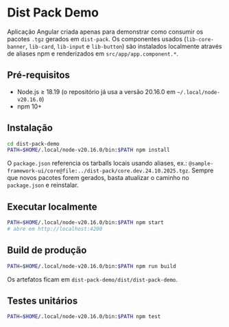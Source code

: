 # Dist Pack Demo

Aplicação Angular criada apenas para demonstrar como consumir os pacotes `.tgz` gerados em `dist-pack`. Os componentes usados (`lib-core-banner`, `lib-card`, `lib-input` e `lib-button`) são instalados localmente através de aliases npm e renderizados em `src/app/app.component.*`.

## Pré-requisitos

- Node.js ≥ 18.19 (o repositório já usa a versão 20.16.0 em `~/.local/node-v20.16.0`)
- npm 10+

## Instalação

```bash
cd dist-pack-demo
PATH=$HOME/.local/node-v20.16.0/bin:$PATH npm install
```

O `package.json` referencia os tarballs locais usando aliases, ex.: `@sample-framework-ui/core@file:../dist-pack/core.dev.24.10.2025.tgz`. Sempre que novos pacotes forem gerados, basta atualizar o caminho no `package.json` e reinstalar.

## Executar localmente

```bash
PATH=$HOME/.local/node-v20.16.0/bin:$PATH npm start
# abre em http://localhost:4200
```

## Build de produção

```bash
PATH=$HOME/.local/node-v20.16.0/bin:$PATH npm run build
```

Os artefatos ficam em `dist-pack-demo/dist/dist-pack-demo`.

## Testes unitários

```bash
PATH=$HOME/.local/node-v20.16.0/bin:$PATH npm test
```
